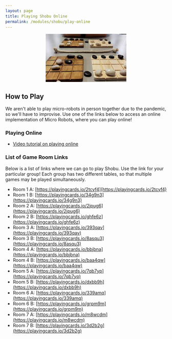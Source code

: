 ```yaml
---
layout: page
title: Playing Shobu Online
permalink: /modules/shobu/play-online
---
```


<p align="center"><img src="fig/shobu-board.jpeg" width="50%"/></p>

## How to Play
We aren't able to play micro-robots in person together due to the pandemic, so we'll have to improvise.  Use one of the links below to access an online implementation of Micro Robots, where you can play online!

### Playing Online 
* [Video tutorial on playing online](https://youtu.be/oTNj8sfnoD4)

### List of Game Room Links
Below is a list of links where we can go to play Shobu.  Use the link for your
particular group!  Each group has two different tables, so that multiple games
may be played simultaneously.

* Room 1 A: [https://playingcards.io/2tcyf4](https://playingcards.io/2tcyf4) 
* Room 1 B: [https://playingcards.io/34g9n3](https://playingcards.io/34g9n3)
* Room 2 A: [https://playingcards.io/2jpug6](https://playingcards.io/2jpug6) 
* Room 2 B: [https://playingcards.io/ghfe6z](https://playingcards.io/ghfe6z)
* Room 3 A: [https://playingcards.io/393qav](https://playingcards.io/393qav) 
* Room 3 B: [https://playingcards.io/8asqu3](https://playingcards.io/8asqu3)
* Room 4 A: [https://playingcards.io/bbjbna](https://playingcards.io/bbjbna) 
* Room 4 B: [https://playingcards.io/baa4qw](https://playingcards.io/baa4qw)
* Room 5 A: [https://playingcards.io/7qb7yp](https://playingcards.io/7qb7yp)
* Room 5 B: [https://playingcards.io/dxbb9h](https://playingcards.io/dxbb9h)
* Room 6 A: [https://playingcards.io/339amq](https://playingcards.io/339amq)
* Room 6 B: [https://playingcards.io/grpm9m](https://playingcards.io/grpm9m)
* Room 7 A: [https://playingcards.io/m8wcdm](https://playingcards.io/m8wcdm)
* Room 7 B: [https://playingcards.io/3d2b2g](https://playingcards.io/3d2b2g)

